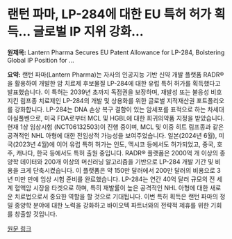 # 랜턴 파마, LP-284에 대한 EU 특허 허가 획득… 글로벌 IP 지위 강화…

**원제목:** Lantern Pharma Secures EU Patent Allowance for LP-284, Bolstering Global IP Position for ...

**요약:** 랜턴 파마(Lantern Pharma)는 자사의 인공지능 기반 신약 개발 플랫폼 RADR®을 활용하여 개발한 암 치료제 후보물질 LP-284에 대한 유럽 특허 허가를 획득했다고 발표했습니다.  이 특허는 2039년 초까지 독점권을 보장하며, 재발성 또는 불응성 비호지킨 림프종 치료제인 LP-284의 개발 및 상용화를 위한 글로벌 지적재산권 포트폴리오를 강화합니다.  LP-284는 DNA 손상 복구 결함이 있는 암세포를 표적으로 하는 차세대 아실풀벤으로,  미국 FDA로부터 MCL 및 HGBL에 대한 희귀의약품 지정을 받았습니다. 현재 1상 임상시험 (NCT06132503)이 진행 중이며, MCL 및 이중 히트 림프종과 같은 공격적인 NHL 아형에 대한 전임상적 가능성을 보여주었습니다.  일본(2024년 6월), 미국(2023년 4월)에 이어 유럽 특허 허가는 인도, 멕시코 등에서도 허가되었고, 중국, 호주, 캐나다, 한국 등에서도 특허 출원 중입니다.  RADR® 플랫폼은 2000억 개 이상의 종양학 데이터와 200개 이상의 머신러닝 알고리즘을 기반으로 LP-284 개발 기간 및 비용을 크게 단축시켰습니다.  이 플랫폼은 약 150만 달러에서 200만 달러의 비용으로 3년 미만 만에 임상 시험 준비를 완료했습니다.  LP-284는 연간 40억 달러 규모의 전 세계 혈액암 시장을 타겟으로 하며, 특히 재발률이 높은 공격적인 NHL 아형에 대한 새로운 치료법으로서 중요한 역할을 할 것으로 기대됩니다.  이번 특허 획득은 랜턴 파마의 정밀 종양학 분야에 대한 노력을 강화하고 바이오텍 파트너와의 전략적 제휴를 위한 기회를 창출할 것입니다.

[원문 링크](https://www.theglobeandmail.com/investing/markets/markets-news/Business%20Wire/33528906/lantern-pharma-secures-eu-patent-allowance-for-lp-284-bolstering-global-ip-position-for-ai-developed-cancer-therapy/)

